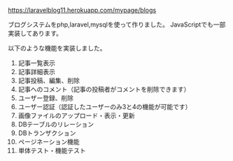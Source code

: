 https://laravelblog11.herokuapp.com/mypage/blogs

ブログシステムをphp,laravel,mysqlを使って作りました。  JavaScriptでも一部実装してあります。

以下のような機能を実装しました。
1. 記事一覧表示
2. 記事詳細表示
3. 記事投稿、編集、削除 
4. 記事へのコメント（記事の投稿者がコメントを削除できます）
5. ユーザー登録、削除
6. ユーザー認証（認証したユーザーのみ3と4の機能が可能です）
7. 画像ファイルのアップロード・表示・更新
8. DBテーブルのリレーション
9. DBトランザクション
10. ページネーション機能
11. 単体テスト・機能テスト

